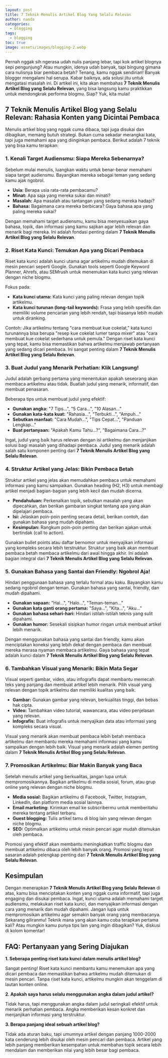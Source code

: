 ```yaml
---
layout: post
title: 7 Teknik Menulis Artikel Blog Yang Selalu Relevan
author: nanda
categories:
  - blogging
tags:
  - blogging
toc: true
image: assets/images/blogging-2.webp
---
```



Pernah nggak sih ngerasa udah nulis panjang lebar, tapi kok artikel blognya sepi pengunjung? Atau mungkin, idenya udah banyak, tapi bingung gimana cara nulisnya biar pembaca betah? Tenang, kamu nggak sendirian! Banyak blogger mengalami hal serupa. Kabar baiknya, ada solusi jitu untuk mengatasi masalah ini. Di artikel ini, kita akan membahas **7 Teknik Menulis Artikel Blog yang Selalu Relevan**, yang bisa langsung kamu praktikkan untuk mendongkrak performa blogmu. Siap? Yuk, kita mulai!

## 7 Teknik Menulis Artikel Blog yang Selalu Relevan: Rahasia Konten yang Dicintai Pembaca

Menulis artikel blog yang nggak cuma dibaca, tapi juga disukai dan dibagikan, memang butuh strategi. Bukan cuma sekadar merangkai kata, tapi juga memahami apa yang diinginkan pembaca. Berikut adalah 7 teknik yang bisa kamu terapkan:

### 1\. Kenali Target Audiensmu: Siapa Mereka Sebenarnya?

Sebelum mulai menulis, luangkan waktu untuk benar-benar memahami siapa target audiensmu. Bayangkan mereka sebagai teman yang sedang kamu ajak ngobrol.

- **Usia:** Berapa usia rata-rata pembacamu?
- **Minat:** Apa saja yang mereka sukai dan minati?
- **Masalah:** Apa masalah atau tantangan yang sedang mereka hadapi?
- **Bahasa:** Bagaimana cara mereka berbicara? Gaya bahasa apa yang paling mereka sukai?

Dengan memahami target audiensmu, kamu bisa menyesuaikan gaya bahasa, topik, dan informasi yang kamu sajikan agar lebih relevan dan menarik bagi mereka. Ini adalah fondasi penting dalam **7 Teknik Menulis Artikel Blog yang Selalu Relevan**.

### 2\. Riset Kata Kunci: Temukan Apa yang Dicari Pembaca

Riset kata kunci adalah kunci utama agar artikelmu mudah ditemukan di mesin pencari seperti Google. Gunakan tools seperti Google Keyword Planner, Ahrefs, atau SEMrush untuk menemukan kata kunci yang relevan dengan niche blogmu.

Fokus pada:

- **Kata kunci utama:** Kata kunci yang paling relevan dengan topik artikelmu.
- **Kata kunci turunan (long-tail keywords):** Frasa yang lebih spesifik dan memiliki volume pencarian yang lebih rendah, tapi biasanya lebih mudah untuk diranking.

Contoh: Jika artikelmu tentang "cara membuat kue cokelat," kata kunci turunannya bisa berupa "resep kue cokelat lumer tanpa mixer" atau "cara membuat kue cokelat sederhana untuk pemula." Dengan riset kata kunci yang tepat, kamu bisa memastikan bahwa artikelmu menjawab pertanyaan yang sedang dicari pembaca. Ini sangat penting dalam **7 Teknik Menulis Artikel Blog yang Selalu Relevan**.

### 3\. Buat Judul yang Menarik Perhatian: Klik Langsung!

Judul adalah gerbang pertama yang menentukan apakah seseorang akan membaca artikelmu atau tidak. Buatlah judul yang menarik, informatif, dan membuat penasaran.

Beberapa tips untuk membuat judul yang efektif:

- **Gunakan angka:** "7 Tips...", "5 Cara...", "10 Alasan..."
- **Gunakan kata-kata kuat:** "Rahasia...", "Terbukti...", "Ampuh..."
- **Sebutkan manfaat:** "Cara Mudah...", "Tips Cepat...", "Panduan Lengkap..."
- **Buat pertanyaan:** "Apakah Kamu Tahu...?", "Bagaimana Cara...?"

Ingat, judul yang baik harus relevan dengan isi artikelmu dan menjanjikan solusi bagi masalah yang dihadapi pembaca. Judul yang menarik adalah salah satu komponen penting dari **7 Teknik Menulis Artikel Blog yang Selalu Relevan**.

### 4\. Struktur Artikel yang Jelas: Bikin Pembaca Betah

Struktur artikel yang jelas akan memudahkan pembaca untuk memahami informasi yang kamu sampaikan. Gunakan heading (H2, H3) untuk membagi artikel menjadi bagian-bagian yang lebih kecil dan mudah dicerna.

- **Pendahuluan:** Perkenalkan topik, sebutkan masalah yang akan dipecahkan, dan berikan gambaran singkat tentang apa yang akan dipelajari pembaca.
- **Isi:** Jelaskan poin-poin penting secara detail, berikan contoh, dan gunakan bahasa yang mudah dipahami.
- **Kesimpulan:** Rangkum poin-poin penting dan berikan ajakan untuk bertindak (call to action).

Gunakan bullet points atau daftar bernomor untuk menyajikan informasi yang kompleks secara lebih terstruktur. Struktur yang baik akan membuat pembaca betah membaca artikelmu dari awal hingga akhir. Ini adalah bagian integral dari **7 Teknik Menulis Artikel Blog yang Selalu Relevan**.

### 5\. Gunakan Bahasa yang Santai dan Friendly: Ngobrol Aja!

Hindari penggunaan bahasa yang terlalu formal atau kaku. Bayangkan kamu sedang ngobrol dengan teman. Gunakan bahasa yang santai, friendly, dan mudah dipahami.

- **Gunakan sapaan:** "Hai...", "Halo...", "Teman-teman..."
- **Gunakan kata ganti orang pertama:** "Saya...", "Kita...", "Aku..."
- **Gunakan bahasa sehari-hari:** Hindari istilah-istilah teknis yang sulit dipahami.
- **Gunakan humor:** Sesekali sisipkan humor ringan untuk membuat artikel lebih menarik.

Dengan menggunakan bahasa yang santai dan friendly, kamu akan menciptakan koneksi yang lebih dekat dengan pembaca dan membuat mereka merasa nyaman membaca artikelmu. Gaya bahasa yang tepat adalah kunci dalam **7 Teknik Menulis Artikel Blog yang Selalu Relevan**.

### 6\. Tambahkan Visual yang Menarik: Bikin Mata Segar

Visual seperti gambar, video, atau infografis dapat membantu memecah teks yang panjang dan membuat artikel lebih menarik. Pilih visual yang relevan dengan topik artikelmu dan memiliki kualitas yang baik.

- **Gambar:** Gunakan gambar yang relevan, berkualitas tinggi, dan bebas hak cipta.
- **Video:** Tambahkan video tutorial, wawancara, atau video penjelasan yang relevan.
- **Infografis:** Buat infografis untuk menyajikan data atau informasi yang kompleks secara visual.

Visual yang menarik akan membuat pembaca lebih betah membaca artikelmu dan membantu mereka memahami informasi yang kamu sampaikan dengan lebih baik. Visual yang menarik adalah elemen penting dalam **7 Teknik Menulis Artikel Blog yang Selalu Relevan**.

### 7\. Promosikan Artikelmu: Biar Makin Banyak yang Baca

Setelah menulis artikel yang berkualitas, jangan lupa untuk mempromosikannya. Bagikan artikelmu di media sosial, forum, atau grup online yang relevan dengan niche blogmu.

- **Media sosial:** Bagikan artikelmu di Facebook, Twitter, Instagram, LinkedIn, dan platform media sosial lainnya.
- **Email marketing:** Kirimkan email ke subscribermu untuk memberitahu mereka tentang artikel terbaru.
- **Guest blogging:** Tulis artikel tamu di blog lain yang relevan dengan niche blogmu.
- **SEO:** Optimalkan artikelmu untuk mesin pencari agar mudah ditemukan oleh pembaca.

Promosi yang efektif akan membantu meningkatkan traffic blogmu dan membuat artikelmu dibaca oleh lebih banyak orang. Promosi yang tepat sasaran adalah pelengkap penting dari **7 Teknik Menulis Artikel Blog yang Selalu Relevan**.

## Kesimpulan

Dengan menerapkan **7 Teknik Menulis Artikel Blog yang Selalu Relevan** di atas, kamu bisa menciptakan konten yang nggak cuma informatif, tapi juga engaging dan disukai pembaca. Ingat, kunci utama adalah memahami target audiensmu, melakukan riset kata kunci, dan menyajikan informasi dengan cara yang menarik dan mudah dipahami. Jangan lupa untuk mempromosikan artikelmu agar semakin banyak orang yang membacanya. Sekarang giliranmu! Teknik mana yang akan kamu coba terapkan pertama kali? Atau mungkin kamu punya tips lain yang ingin dibagikan? Yuk, diskusi di kolom komentar!

## FAQ: Pertanyaan yang Sering Diajukan

**1\. Seberapa penting riset kata kunci dalam menulis artikel blog?**

Sangat penting! Riset kata kunci membantu kamu menemukan apa yang dicari pembaca dan memastikan bahwa artikelmu mudah ditemukan di mesin pencari. Tanpa riset kata kunci, artikelmu mungkin akan tenggelam di lautan konten online.

**2\. Apakah saya harus selalu menggunakan angka dalam judul artikel?**

Tidak harus, tapi menggunakan angka dalam judul seringkali efektif untuk menarik perhatian pembaca. Angka memberikan kesan konkret dan menjanjikan informasi yang terstruktur.

**3\. Berapa panjang ideal sebuah artikel blog?**

Tidak ada aturan baku, tapi umumnya artikel dengan panjang 1000-2000 kata cenderung lebih disukai oleh mesin pencari dan pembaca. Artikel yang lebih panjang memberikan kesempatan untuk membahas topik secara lebih mendalam dan memberikan nilai yang lebih besar bagi pembaca.
